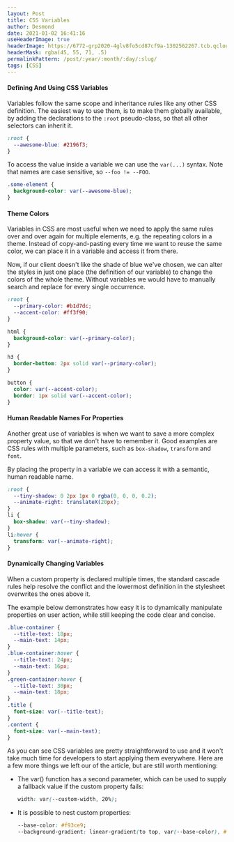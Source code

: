 ```yaml
---
layout: Post
title: CSS Variables
author: Desmond
date: 2021-01-02 16:41:16
useHeaderImage: true
headerImage: https://6772-grp2020-4glv8fo5cd87cf9a-1302562267.tcb.qcloud.la/head-images/8a6a1d78c7a46bb9d42c375cc04f6f2.jpg?sign=8c93bfbae74214d77af4f58f224e6019&t=1653748566
headerMask: rgba(45, 55, 71, .5)
permalinkPattern: /post/:year/:month/:day/:slug/
tags: [CSS]
---
```


#### Defining And Using CSS Variables

Variables follow the same scope and inheritance rules like any other CSS definition. The easiest way to use them, is to make them globally available, by adding the declarations to the `:root` pseudo-class, so that all other selectors can inherit it.

```css
:root {
  --awesome-blue: #2196f3;
}
```

To access the value inside a variable we can use the `var(...)` syntax. Note that names are case sensitive, so `--foo != --FOO`.

```css
.some-element {
  background-color: var(--awesome-blue);
}
```

#### Theme Colors

Variables in CSS are most useful when we need to apply the same rules over and over again for multiple elements, e.g. the repeating colors in a theme. Instead of copy-and-pasting every time we want to reuse the same color, we can place it in a variable and access it from there.

Now, if our client doesn't like the shade of blue we've chosen, we can alter the styles in just one place (the definition of our variable) to change the colors of the whole theme. Without variables we would have to manually search and replace for every single occurrence.

```css
:root {
  --primary-color: #b1d7dc;
  --accent-color: #ff3f90;
}

html {
  background-color: var(--primary-color);
}

h3 {
  border-bottom: 2px solid var(--primary-color);
}

button {
  color: var(--accent-color);
  border: 1px solid var(--accent-color);
}
```

#### Human Readable Names For Properties

Another great use of variables is when we want to save a more complex property value, so that we don't have to remember it. Good examples are CSS rules with multiple parameters, such as `box-shadow`, `transform` and `font`.

By placing the property in a variable we can access it with a semantic, human readable name.

```css
:root {
  --tiny-shadow: 0 2px 1px 0 rgba(0, 0, 0, 0.2);
  --animate-right: translateX(20px);
}
li {
  box-shadow: var(--tiny-shadow);
}
li:hover {
  transform: var(--animate-right);
}
```

#### Dynamically Changing Variables

When a custom property is declared multiple times, the standard cascade rules help resolve the conflict and the lowermost definition in the stylesheet overwrites the ones above it.

The example below demonstrates how easy it is to dynamically manipulate properties on user action, while still keeping the code clear and concise.

```css
.blue-container {
  --title-text: 18px;
  --main-text: 14px;
}
.blue-container:hover {
  --title-text: 24px;
  --main-text: 16px;
}
.green-container:hover {
  --title-text: 30px;
  --main-text: 18px;
}
.title {
  font-size: var(--title-text);
}
.content {
  font-size: var(--main-text);
}
```

As you can see CSS variables are pretty straightforward to use and it won't take much time for developers to start applying them everywhere. Here are a few more things we left our of the article, but are still worth mentioning:

- The var() function has a second parameter, which can be used to supply a fallback value if the custom property fails:

  ```css
  width: var(--custom-width, 20%);
  ```

- It is possible to nest custom properties:

  ```css
  --base-color: #f93ce9;
  --background-gradient: linear-gradient(to top, var(--base-color), #444);
  ```
